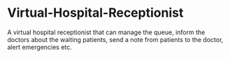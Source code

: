 # Virtual-Hospital-Receptionist
A virtual hospital receptionist that can manage the queue, inform the doctors about the waiting patients, send a note from patients to the doctor, alert emergencies etc. 
